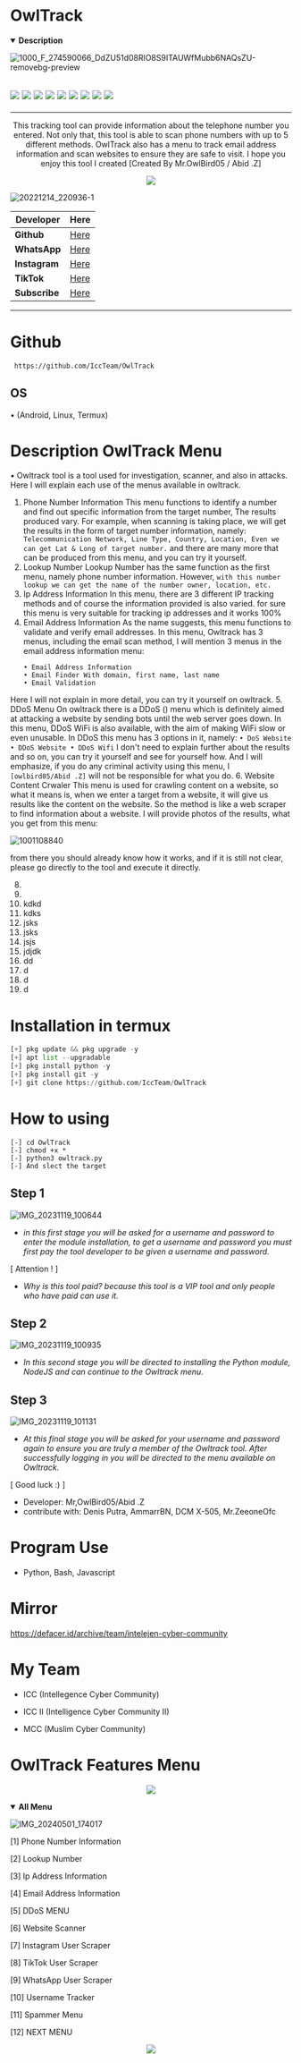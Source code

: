 # OwlTrack
<details open>
  <summary><strong> Description </strong></summary>

![1000_F_274590066_DdZU51d08RlO8S9ITAUWfMubb6NAQsZU-removebg-preview](https://github.com/IccTeam/OwlTrack/assets/143928335/9162e690-eb79-4b8f-b7b8-e81fcc5f8bf4)
 <h2><img src="https://img.shields.io/badge/Author-Mr,OwlBird05-blueviolet"/>
<img src="https://img.shields.io/badge/Tool-OwlTrack-red"/>
<img src="https://img.shields.io/badge/Made%20with-Python,%20bash%20and%20javascript-yellowgreen"/> <img src="https://img.shields.io/badge/Version-2.2-9cf"/>
<img src="https://img.shields.io/github/issues/IccTeam/OwlTrack.svg?color=%23ff0000"/> <img
<img src="https://img.shields.io/github/issues-closed/IccTeam/OwlTrack.svg?color=%2300cc00"/> <img
<img src="https://img.shields.io/github/forks/IccTeam/OwlTrack.svg?color=%23ffff00"/> <img
<img src="https://img.shields.io/github/stars/IccTeam/OwlTrack.svg?color=%23ff3300"/> <img
<img src="https://img.shields.io/github/license/IccTeam/OwlTrack.svg?color=%230000ff"/> <img
</center>
  </h2>
  <hr>
  
<p align="center">
This tracking tool can provide information about the telephone number you entered. Not only that, this tool is able to scan phone numbers with up to 5 different methods. OwlTrack also has a menu to track email address information and scan websites to ensure they are safe to visit. I hope you enjoy this tool I created [Created By Mr.OwlBird05 / Abid .Z]
  </details>
  
  <p align="center">
<img src="https://img.shields.io/static/v1?label=CreatedBy&color=blue&message=OwlBird05&logo=Acclaim&logoColor=white&style=for-the-badge"><br>
  
![20221214_220936-1](https://github.com/IccTeam/OwlTrack/assets/143928335/9376a4a1-364e-4bb7-bfea-8a470817bf2d)

| Developer | Here |
|--------|--------|
| **Github** |[Here](https://github.com/IccTeam) |
| **WhatsApp** |[Here](https://wa.me/+6283848301116) |
| **Instagram** |[Here](https://instagram.com/iccfficial) |
| **TikTok** |[Here](https://www.tiktok.com/@iccfficial) |
| **Subscribe** |[Here](https://www.youtube.com/@iccfficial) |
---------
 
# Github
     https://github.com/IccTeam/OwlTrack

## OS
• (Android, Linux, Termux)

# Description OwlTrack Menu
 • Owltrack tool is a tool used for investigation, scanner, and also in attacks. Here I will explain each use of the menus available in owltrack.
 1. Phone Number Information
    This menu functions to identify a number and find out specific information from the target number, The results produced vary. For example, when scanning is taking place, we will get the results in the form of target number information, namely: ``` Telecommunication Network, Line Type, Country, Location, Even we can get Lat & Long of target number.``` and there are many more that can be produced from this menu, and you can try it yourself.
  2. Lookup Number
     Lookup Number has the same function as the first menu, namely phone number information. However, ```with this number lookup we can get the name of the number owner, location, etc.```
  3. Ip Address Information
     In this menu, there are 3 different IP tracking methods and of course the information provided is also varied. for sure this menu is very suitable for tracking ip addresses and it works 100%
  4. Email Address Information
     As the name suggests, this menu functions to validate and verify email addresses. In this menu, Owltrack has 3 menus, including the email scan method, I will mention 3 menus in the email address information menu:
     ```
     • Email Address Information
     • Email Finder With domain, first name, last name
     • Email Validation
     ```
Here I will not explain in more detail, you can try it yourself on owltrack.
   5. DDoS Menu
      On owltrack there is a DDoS () menu which is definitely aimed at attacking a website by sending bots until the web server goes down. In this menu, DDoS WiFi is also available, with the aim of making WiFi slow or even unusable. In DDoS this menu has 3 options in it, namely:
      ```
      • DoS Website
      • DDoS Website
      • DDoS Wifi
      ```
    I don't need to explain further about the results and so on, you can try it yourself and see for yourself how. And I will emphasize, if you do any criminal activity using this menu, I ```[owlbird05/Abid .Z]``` will not be responsible for what you do.
   6. Website Content Crwaler
      This menu is used for crawling content on a website, so what it means is, when we enter a target from a website, it will give us results like the content on the website. So the method is like a web scraper to find information about a website. I will provide photos of the results, what you get from this menu:

![1001108840](https://github.com/user-attachments/assets/24457f4f-d772-4906-9cb4-3bc7a388184c)

  from there you should already know how it works, and if it is still not clear, please go directly to the tool and execute it directly.

   8. 
   9. 
   10. kdkd
   11. kdks
   12. jsks
   13. jsks
   14. jsjs
   15. jdjdk
   16. dd
   17. d
   18. d
   19. d

# Installation in termux
```python
[+] pkg update && pkg upgrade -y
[+] apt list --upgradable 
[+] pkg install python -y
[+] pkg install git -y
[+] git clone https://github.com/IccTeam/OwlTrack
```
# How to using
```
[-] cd OwlTrack
[-] chmod +x *
[-] python3 owltrack.py
[-] And slect the target
```
## Step 1
![IMG_20231119_100644](https://github.com/IccTeam/OwlTrack/assets/143928335/ab8a2e46-42ea-41fa-bf22-eefed1809832)

- *in this first stage you will be asked for a username and password to enter the module installation, to get a username and password you must first pay the tool developer to be given a username and password.*

[ Attention ! ] 
- *Why is this tool paid? because this tool is a VIP tool and only people who have paid can use it.*

## Step 2
![IMG_20231119_100935](https://github.com/IccTeam/OwlTrack/assets/143928335/ec755ef2-6219-4a15-85b9-84a22f527d2a)

- *In this second stage you will be directed to installing the Python module, NodeJS and can continue to the Owltrack menu.*

## Step 3
![IMG_20231119_101131](https://github.com/IccTeam/OwlTrack/assets/143928335/ca655a18-e5da-424c-bb65-3189bd1d2c6a)

- *At this final stage you will be asked for your username and password again to ensure you are truly a member of the Owltrack tool. After successfully logging in you will be directed to the menu available on Owltrack.*

[ Good luck :) ] 

- Developer: Mr,OwlBird05/Abid .Z
- contribute with: Denis Putra, AmmarrBN, DCM X-505, Mr.ZeeoneOfc

# Program Use
 - Python, Bash, Javascript

# Mirror
https://defacer.id/archive/team/intelejen-cyber-community

# My Team
- ICC (Intellegence Cyber Community)

- ICC II (Intelligence Cyber Community II)

- MCC (Muslim Cyber Community)

# OwlTrack Features Menu
<p align="center">
<img src="https://img.shields.io/static/v1?label=OwlTrack&color=green&message=AllMenu&logo=Acclaim&logoColor=white&style=for-the-badge"><br>
<details open>
  <summary><strong> All Menu </strong></summary>

![IMG_20240501_174017](https://github.com/IccTeam/OwlTrack/assets/143928335/8a6aa10c-eaf5-41e2-a6bc-37c4f6340780)


 [1] Phone Number Information 
 
 [2] Lookup Number
 
 [3] Ip Address Information 
 
 [4] Email Address Information 
 
 [5] DDoS MENU

 [6] Website Scanner 

 [7] Instagram User Scraper 
 
 [8] TikTok User Scraper 

 [9] WhatsApp User Scraper

 [10] Username Tracker

 [11] Spammer Menu

 [12] NEXT MENU

<p align="center">
<img src="https://img.shields.io/static/v1?label=AllMenu&color=green&message=OwlTrack&logo=Acclaim&logoColor=white&style=for-the-badge"><br>
